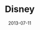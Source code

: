 ---
date: 2013-07-11
title: Disney
categories: silver
logo: disney_logo.jpg
www: http://www.disney.com
---